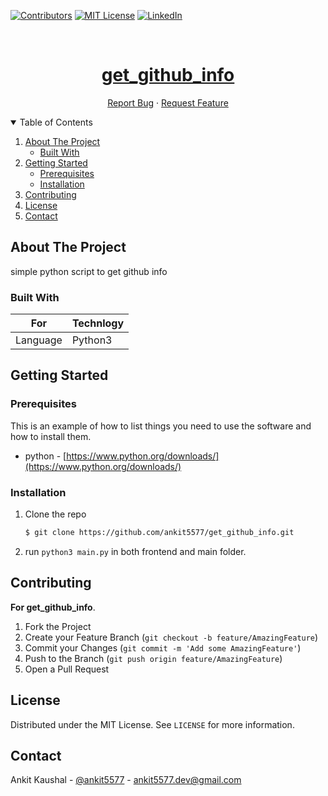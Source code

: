 [![Contributors][contributors-shield]][contributors-url]
[![MIT License][license-shield]][license-url]
[![LinkedIn][linkedin-aiboost]][linkedin-url]


<!-- PROJECT LOGO -->
<br />
<p align="center">
  <a href="https://connectedh-frontend.herokuapp.com/">
    <h1 align="center">get_github_info</h1>
  </a>

  <p align="center">
    <a href="https://github.com/ankit5577/connectedh/issues">Report Bug</a>
    ·
    <a href="https://github.com/ankit5577/connectedh/issues">Request Feature</a>
  </p>
</p>



<!-- TABLE OF CONTENTS -->
<details open="open">
  <summary>Table of Contents</summary>
  <ol>
    <li>
      <a href="#about-the-project">About The Project</a>
      <ul>
        <li><a href="#built-with">Built With</a></li>
      </ul>
    </li>
    <li>
      <a href="#getting-started">Getting Started</a>
      <ul>
        <li><a href="#prerequisites">Prerequisites</a></li>
        <li><a href="#installation">Installation</a></li>
      </ul>
    </li>
    <li><a href="#contributing">Contributing</a></li>
    <li><a href="#license">License</a></li>
    <li><a href="#contact">Contact</a></li>
  </ol>
</details>



<!-- ABOUT THE PROJECT -->
## About The Project
simple python script to get github info


### Built With

For | Technlogy
------------ | -------------
Language | Python3

<!-- GETTING STARTED -->
## Getting Started

### Prerequisites

This is an example of how to list things you need to use the software and how to install them.
* python - [https://www.python.org/downloads/](https://www.python.org/downloads/)

### Installation
1. Clone the repo
   ```bash
   $ git clone https://github.com/ankit5577/get_github_info.git
   ```
2. run ```python3 main.py``` in both frontend and main folder.

<!-- CONTRIBUTING -->
## Contributing

**For get_github_info**.

1. Fork the Project
2. Create your Feature Branch (`git checkout -b feature/AmazingFeature`)
3. Commit your Changes (`git commit -m 'Add some AmazingFeature'`)
4. Push to the Branch (`git push origin feature/AmazingFeature`)
5. Open a Pull Request


<!-- LICENSE -->
## License

Distributed under the MIT License. See `LICENSE` for more information.

<!-- CONTACT -->
## Contact

Ankit Kaushal - [@ankit5577](https://twitter.com/ankit5577_dev) - ankit5577.dev@gmail.com


<!-- MARKDOWN LINKS & IMAGES -->
[contributors-shield]: https://img.shields.io/github/contributors/ankit5577/get_github_info.svg?style=for-the-badge
[contributors-url]: https://github.com/anki5577/get_github_info/contributors
[forks-shield]: https://img.shields.io/github/forks/ankit5577/get_github_info.svg?style=for-the-badge
[forks-url]: https://github.com/anki5577/get_github_info/members
[stars-shield]: https://img.shields.io/github/stars/ankit5577/get_github_info.svg?style=for-the-badge
[stars-url]: https://github.com/anki5577/get_github_info/stargazers
[issues-shield]: https://img.shields.io/github/issues/ankit5577/get_github_info.svg?style=for-the-badge
[issues-url]: hhttps://github.com/anki5577/get_github_info/issues
[license-shield]: https://img.shields.io/github/license/ankit5577/get_github_info.svg?style=for-the-badge
[license-url]: https://github.com/anki5577/get_github_info/assets/LICENSE.txt
[linkedin-aiboost]: https://img.shields.io/badge/ankit5577/get_github_info.svg?style=for-the-badge&logo=linkedin&colorB=555
[linkedin-url]: https://linkedin.com/in/ankit5577
